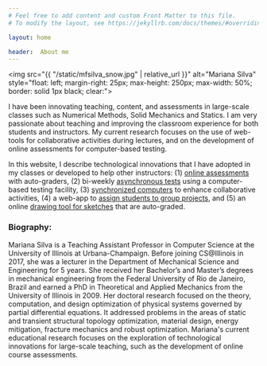 ```yaml
---
# Feel free to add content and custom Front Matter to this file.
# To modify the layout, see https://jekyllrb.com/docs/themes/#overriding-theme-defaults

layout: home

header:  About me
---
```


<img src="{{ "/static/mfsilva_snow.jpg" | relative_url }}" alt="Mariana Silva" style="float: left; margin-right: 25px; max-height: 250px; max-width: 50%; border: solid 1px black; clear:">

I have been innovating teaching, content, and assessments in large-scale classes such as Numerical Methods, Solid Mechanics and Statics. I am very passionate about teaching and improving the classroom experience for both students and instructors. My current research focuses on the use of web-tools for collaborative activities during lectures, and on the development of online assessments for computer-based testing.  

In this website, I describe technological innovations that I have adopted in my classes or developed to help other instructors: (1) [online assessments](teaching/online_assessments/) with auto-graders, (2) bi-weekly [asynchronous tests](research/async_test/) using a computer-based testing facility, (3) [synchronized computers](research/collaborative_learning/) to enhance collaborative activities, (4) a web-app to [assign students to group projects](research/junto/), and (5) an online [drawing tool for sketches](research/drawing_tool/) that are auto-graded.

<div style="clear: both"></div>

### Biography:

Mariana Silva is a Teaching Assistant Professor in Computer Science at the University of Illinois at Urbana-Champaign. Before joining CS@Illinois in 2017, she was a lecturer in the Department of Mechanical Science and Engineering for 5 years. She received her Bachelor’s and Master’s degrees in mechanical engineering from the Federal University of Rio de Janeiro, Brazil and earned a PhD in Theoretical and Applied Mechanics from the University of Illinois in 2009. Her
doctoral research focused on the theory, computation, and design optimization of physical systems governed by partial differential equations. It addressed problems in the areas of static and transient structural topology optimization, material design, energy mitigation, fracture mechanics and robust optimization. Mariana's current educational research focuses on the exploration of technological innovations for large-scale teaching, such as the development of online course assessments.





<!-- #### Contact information


Mariana Silva \\
2213 Siebel Center \\
(217) 300-6633 \\
mfsilva@illinois.edu -->



<!-- **Mariana Silva** is a Teaching Assistant Professor in Computer Science at the University of Illinois at Urbana-Champaign. She has been
involved in large-scale teaching innovation activities, such as the development of online course content and assessments for Statics, Solid Mechanics and Numerical Methods courses. Her current research focuses on the development of online assessments for computer-based testing and the use of web-tools to facilitate collaborative programming activities during lecture. Silva is very passionate about teaching and improving the classroom experience for both students and instructors.  -->
